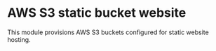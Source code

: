 # AWS S3 static bucket website

This module provisions AWS S3 buckets configured for static website hosting.